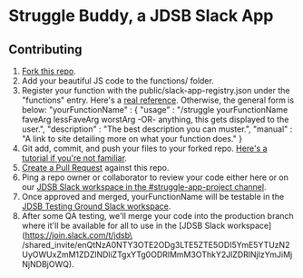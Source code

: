 # Struggle Buddy, a JDSB Slack App

## Contributing
1. [Fork this repo](https://help.github.com/en/articles/fork-a-repo#fork-an-example-repository).
2. Add your beautiful JS code to the functions/ folder.
3. Register your function with the public/slack-app-registry.json under the "functions" entry. Here's a [real reference](https://github.com/junior-dev-struggle-bus/struggle-slack-app/commit/0ff6622028e87e0729fc97feda3c4080f4606eb1). Otherwise, the general form is below:
   "yourFunctionName" : {
        "usage" : "/struggle yourFunctionName faveArg lessFaveArg worstArg -OR- anything, this gets displayed to the user.",
	"description" : "The best description you can muster.",
	"manual" : "A link to site detailing more on what your function does."
   }
4. Git add, commit, and push your files to your forked repo. [Here's a tutorial if you're not familiar](https://www.atlassian.com/git).
5. [Create a Pull Request](https://help.github.com/en/articles/creating-a-pull-request) against this repo.
6. Ping a repo owner or collaborator to review your code either here or on our [JDSB Slack workspace in the #struggle-app-project channel](https://join.slack.com/t/jdsb/shared_invite/enQtNzA0NTY3OTE2ODg3LTE5ZTE5ODI5YmE5YTUzN2UyOWUxZmM1ZDZlNDliZTgxYTg0ODRlMmM3OThkY2JlZDRlNjIzYmJiMjNjNDBjOWQ).
7. Once approved and merged, yourFunctionName will be testable in the [JDSB Testing Ground Slack workspace](https://join.slack.com/t/jdsb-wrecking-ball/shared_invite/enQtNjgyMjA3NzU4MzIyLWMyNjIyZDY3ZDkwMTdiY2VlNDhlNDg2YTYyODQ3ZjRlZjA1NTZiNmNhZjcyNDM5MDhiNDliMmFmMzExOTJiNTk).
8. After some QA testing, we'll merge your code into the production branch where it'll be available for all to use in the [JDSB Slack workspace](https://join.slack.com/t/jdsb\
    /shared_invite/enQtNzA0NTY3OTE2ODg3LTE5ZTE5ODI5YmE5YTUzN2UyOWUxZmM1ZDZlNDliZTgxYTg0ODRlMmM3OThkY2JlZDRlNjIzYmJiMjNjNDBjOWQ).
